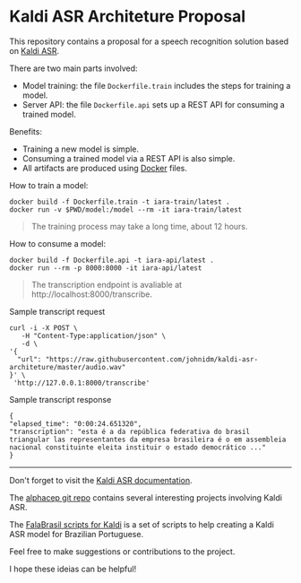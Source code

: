 # Kaldi ASR Architeture Proposal

This repository contains a proposal for a speech recognition solution based on [Kaldi ASR](https://kaldi-asr.org/).

There are two main parts involved:

- Model training: the file `Dockerfile.train` includes the steps for training a model.
- Server API: the file `Dockerfile.api` sets up a REST API for consuming a trained model.

Benefits:

- Training a new model is simple.
- Consuming a trained model via a REST API is also simple.
- All artifacts are produced using [Docker](https://www.docker.com/) files.

How to train a model:

```
docker build -f Dockerfile.train -t iara-train/latest .
docker run -v $PWD/model:/model --rm -it iara-train/latest
```

> The training process may take a long time, about 12 hours.

How to consume a model:

```
docker build -f Dockerfile.api -t iara-api/latest .
docker run --rm -p 8000:8000 -it iara-api/latest
```

> The transcription endpoint is avaliable at http://localhost:8000/transcribe.

Sample transcript request

```
curl -i -X POST \
   -H "Content-Type:application/json" \
   -d \
'{
  "url": "https://raw.githubusercontent.com/johnidm/kaldi-asr-architeture/master/audio.wav" 
}' \
 'http://127.0.0.1:8000/transcribe'
```

Sample transcript response

```
{
"elapsed_time": "0:00:24.651320",
"transcription": "esta é a da república federativa do brasil triangular las representantes da empresa brasileira é o em assembleia nacional constituinte eleita instituir o estado democrático ..."
}
```

---

Don't forget to visit the [Kaldi ASR documentation](https://kaldi-asr.org/doc/).

The [alphacep git repo](https://github.com/alphacep) contains several interesting projects involving Kaldi ASR. 

The [FalaBrasil scripts for Kaldi](https://gitlab.com/fb-asr/fb-am-tutorial/kaldi-am-train) is a set of scripts to help creating a Kaldi ASR model for Brazilian Portuguese.

Feel free to make suggestions or contributions to the project.

I hope these ideias can be helpful!
